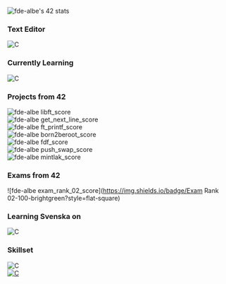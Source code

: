 ![fde-albe's 42 stats](https://badge42.vercel.app/api/v2/cl60uslo9000609mgufzwqfyj/stats?cursusId=21&coalitionId=110)
### Text Editor
![C](https://img.shields.io/badge/CLion-000000?style=for-the-badge&logo=clion&logoColor=white)
### Currently Learning
![C](https://img.shields.io/badge/C-00599C?style=for-the-badge&logo=c&logoColor=white)
### Projects from 42
![fde-albe libft_score](https://img.shields.io/badge/Libft-125-brightgreen?style=flat-square)
<br />
![fde-albe get_next_line_score](https://img.shields.io/badge/get_next_line-125-brightgreen?style=flat-square)
<br />
![fde-albe ft_printf_score](https://img.shields.io/badge/ft_printf-100-brightgreen?style=flat-square)
<br />
![fde-albe born2beroot_score](https://img.shields.io/badge/Born_2beroot-105-brightgreen?style=flat-square)
<br />
![fde-albe fdf_score](https://img.shields.io/badge/Fdf-118-brightgreen?style=flat-square)
<br />
![fde-albe push_swap_score](https://img.shields.io/badge/Push_Swap-81-brightgreen?style=flat-square)
<br />
![fde-albe mintlak_score](https://img.shields.io/badge/Minitalk-100-brightgreen?style=flat-square)
### Exams from 42
![fde-albe exam_rank_02_score](https://img.shields.io/badge/Exam Rank 02-100-brightgreen?style=flat-square)
### Learning Svenska on
![C](https://img.shields.io/badge/Duolingo-58CC02?style=for-the-badge&logo=Duolingo&logoColor=white)
### Skillset
![C](https://img.shields.io/badge/RocketLeague-ProPlayer-blue?style=flat-square)
<br />
[![C](https://img.shields.io/badge/Rubik%60s%20Cube%20Record-12.84-brightgreen?style=flat-square)](https://www.youtube.com/watch?v=8fHunYoaVs8)
